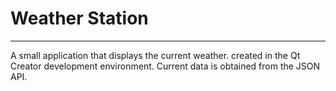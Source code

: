 # Weather Station
---
A small application that displays the current weather.
created in the Qt Creator development environment.
Current data is obtained from the JSON API. 

